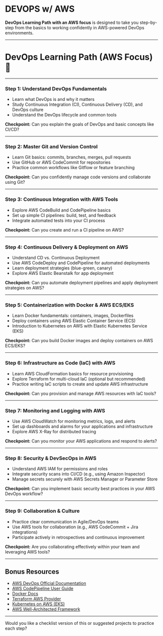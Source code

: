 # DEVOPS w/ AWS

**DevOps Learning Path with an AWS focus** is designed to take you step-by-step from the basics to working confidently in AWS-powered DevOps environments.

---

# DevOps Learning Path (AWS Focus) 🚀

---

### Step 1: Understand DevOps Fundamentals

* Learn what DevOps is and why it matters
* Study Continuous Integration (CI), Continuous Delivery (CD), and DevOps culture
* Understand the DevOps lifecycle and common tools

**Checkpoint:** Can you explain the goals of DevOps and basic concepts like CI/CD?

---

### Step 2: Master Git and Version Control

* Learn Git basics: commits, branches, merges, pull requests
* Use GitHub or AWS CodeCommit for repositories
* Practice common workflows like Gitflow or feature branching

**Checkpoint:** Can you confidently manage code versions and collaborate using Git?

---

### Step 3: Continuous Integration with AWS Tools

* Explore AWS CodeBuild and CodePipeline basics
* Set up simple CI pipelines: build, test, and feedback
* Integrate automated tests into your CI process

**Checkpoint:** Can you create and run a CI pipeline on AWS?

---

### Step 4: Continuous Delivery & Deployment on AWS

* Understand CD vs. Continuous Deployment
* Use AWS CodeDeploy and CodePipeline for automated deployments
* Learn deployment strategies (blue-green, canary)
* Explore AWS Elastic Beanstalk for app deployment

**Checkpoint:** Can you automate deployment pipelines and apply deployment strategies on AWS?

---

### Step 5: Containerization with Docker & AWS ECS/EKS

* Learn Docker fundamentals: containers, images, Dockerfiles
* Deploy containers using AWS Elastic Container Service (ECS)
* Introduction to Kubernetes on AWS with Elastic Kubernetes Service (EKS)

**Checkpoint:** Can you build Docker images and deploy containers on AWS ECS/EKS?

---

### Step 6: Infrastructure as Code (IaC) with AWS

* Learn AWS CloudFormation basics for resource provisioning
* Explore Terraform for multi-cloud IaC (optional but recommended)
* Practice writing IaC scripts to create and update AWS infrastructure

**Checkpoint:** Can you provision and manage AWS resources with IaC tools?

---

### Step 7: Monitoring and Logging with AWS

* Use AWS CloudWatch for monitoring metrics, logs, and alerts
* Set up dashboards and alarms for your applications and infrastructure
* Explore AWS X-Ray for distributed tracing

**Checkpoint:** Can you monitor your AWS applications and respond to alerts?

---

### Step 8: Security & DevSecOps in AWS

* Understand AWS IAM for permissions and roles
* Integrate security scans into CI/CD (e.g., using Amazon Inspector)
* Manage secrets securely with AWS Secrets Manager or Parameter Store

**Checkpoint:** Can you implement basic security best practices in your AWS DevOps workflow?

---

### Step 9: Collaboration & Culture

* Practice clear communication in Agile/DevOps teams
* Use AWS tools for collaboration (e.g., AWS CodeCommit + Jira integrations)
* Participate actively in retrospectives and continuous improvement

**Checkpoint:** Are you collaborating effectively within your team and leveraging AWS tools?

---

## Bonus Resources

* [AWS DevOps Official Documentation](https://aws.amazon.com/devops/)
* [AWS CodePipeline User Guide](https://docs.aws.amazon.com/codepipeline/latest/userguide/welcome.html)
* [Docker Docs](https://docs.docker.com/)
* [Terraform AWS Provider](https://registry.terraform.io/providers/hashicorp/aws/latest/docs)
* [Kubernetes on AWS (EKS)](https://docs.aws.amazon.com/eks/latest/userguide/what-is-eks.html)
* [AWS Well-Architected Framework](https://aws.amazon.com/architecture/well-architected/)

---

Would you like a checklist version of this or suggested projects to practice each step?
